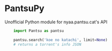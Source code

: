 # PantsuPy
Unofficial Python module for nyaa.pantsu.cat's API

```python
    import Pantsu as pantsu
    
    pantsu.search('koe no katachi', limit=None)
    # returns a torrent's info JSON
```
